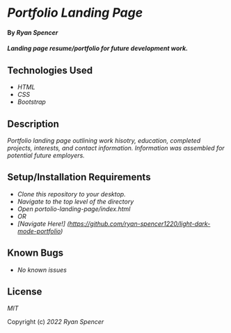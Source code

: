 # _Portfolio Landing Page_

#### By _**Ryan Spencer**_

#### _Landing page resume/portfolio for future development work._

## Technologies Used

- _HTML_
- _CSS_
- _Bootstrap_

## Description

_Portfolio landing page outlining work hisotry, education, completed projects, interests, and contact information. Information was assembled for potential future employers._

## Setup/Installation Requirements

- _Clone this repository to your desktop._
- _Navigate to the top level of the directory_
- _Open portolio-landing-page/index.html_
- _OR_
- _[Navigate Here!] (https://github.com/ryan-spencer1220/light-dark-mode-portfolio)_

## Known Bugs

- _No known issues_

## License

_MIT_

Copyright (c) _2022_ _Ryan Spencer_
